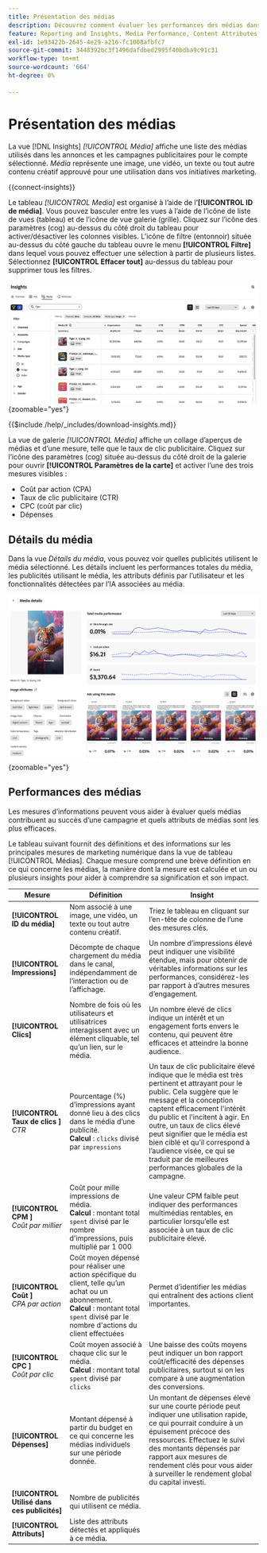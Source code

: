 ```yaml
---
title: Présentation des médias
description: Découvrez comment évaluer les performances des médias dans Adobe GenStudio for Performance Marketing.
feature: Reporting and Insights, Media Performance, Content Attributes
exl-id: 1e93422b-2645-4e29-a216-fc1008afbfc7
source-git-commit: 3448392bc3f1496dafdbed2995f40bdba9c91c31
workflow-type: tm+mt
source-wordcount: '664'
ht-degree: 0%

---
```


# Présentation des médias

La vue [!DNL Insights] _[!UICONTROL Média]_ affiche une liste des médias utilisés dans les annonces et les campagnes publicitaires pour le compte sélectionné. _Média_ représente une image, une vidéo, un texte ou tout autre contenu créatif approuvé pour une utilisation dans vos initiatives marketing.

{{connect-insights}}

Le tableau _[!UICONTROL Media]_ est organisé à l’aide de l’**[!UICONTROL ID de média]**. Vous pouvez basculer entre les vues à l’aide de l’icône de liste de vues (tableau) et de l’icône de vue galerie (grille). Cliquez sur l’icône des paramètres (cog) au-dessus du côté droit du tableau pour activer/désactiver les colonnes visibles. L’icône de filtre (entonnoir) située au-dessus du côté gauche du tableau ouvre le menu **[!UICONTROL Filtre]** dans lequel vous pouvez effectuer une sélection à partir de plusieurs listes. Sélectionnez **[!UICONTROL Effacer tout]** au-dessus du tableau pour supprimer tous les filtres.

![Filtre média et tableau](/help/assets/insights-media-filter.png){zoomable="yes"}

{{$include /help/_includes/download-insights.md}}

La vue de galerie _[!UICONTROL Média]_ affiche un collage d’aperçus de médias et d’une mesure, telle que le taux de clic publicitaire. Cliquez sur l’icône des paramètres (cog) située au-dessus du côté droit de la galerie pour ouvrir **[!UICONTROL Paramètres de la carte]** et activer l’une des trois mesures visibles :

- Coût par action (CPA)
- Taux de clic publicitaire (CTR)
- CPC (coût par clic)
- Dépenses

## Détails du média

Dans la vue _Détails du média_, vous pouvez voir quelles publicités utilisent le média sélectionné. Les détails incluent les performances totales du média, les publicités utilisant le média, les attributs définis par l’utilisateur et les fonctionnalités détectées par l’IA associées au média.

![Détails du média](/help/assets/insights-media-details.png){zoomable="yes"}

## Performances des médias

Les mesures d’informations peuvent vous aider à évaluer quels médias contribuent au succès d’une campagne et quels attributs de médias sont les plus efficaces.

Le tableau suivant fournit des définitions et des informations sur les principales mesures de marketing numérique dans la vue de tableau [!UICONTROL Médias]. Chaque mesure comprend une brève définition en ce qui concerne les médias, la manière dont la mesure est calculée et un ou plusieurs insights pour aider à comprendre sa signification et son impact.

| Mesure | Définition | Insight |
| ---------------------- | ----------------------------- | -------------------------------- |
| **[!UICONTROL ID du média]** | Nom associé à une image, une vidéo, un texte ou tout autre contenu créatif. | Triez le tableau en cliquant sur l’en-tête de colonne de l’une des mesures clés. |
| **[!UICONTROL Impressions]** | Décompte de chaque chargement du média dans le canal, indépendamment de l’interaction ou de l’affichage. | Un nombre d’impressions élevé peut indiquer une visibilité étendue, mais pour obtenir de véritables informations sur les performances, considérez-les par rapport à d’autres mesures d’engagement. |
| **[!UICONTROL Clics]** | Nombre de fois où les utilisateurs et utilisatrices interagissent avec un élément cliquable, tel qu’un lien, sur le média. | Un nombre élevé de clics indique un intérêt et un engagement forts envers le contenu, qui peuvent être efficaces et atteindre la bonne audience. |
| **[!UICONTROL Taux de clics ]**<br>_CTR_ | Pourcentage (%) d’impressions ayant donné lieu à des clics dans le média d’une publicité.<br>**Calcul** : `clicks` divisé par `impressions` | Un taux de clic publicitaire élevé indique que le média est très pertinent et attrayant pour le public. Cela suggère que le message et la conception captent efficacement l&#39;intérêt du public et l&#39;incitent à agir. En outre, un taux de clics élevé peut signifier que le média est bien ciblé et qu’il correspond à l’audience visée, ce qui se traduit par de meilleures performances globales de la campagne. |
| **[!UICONTROL CPM ]**<br>_Coût par millier_ | Coût pour mille impressions de média.<br>**Calcul** : montant total `spent` divisé par le nombre d&#39;impressions, puis multiplié par 1 000 | Une valeur CPM faible peut indiquer des performances multimédias rentables, en particulier lorsqu’elle est associée à un taux de clic publicitaire élevé. |
| **[!UICONTROL Coût ]**<br>_CPA par action_ | Coût moyen dépensé pour réaliser une action spécifique du client, telle qu’un achat ou un abonnement.<br>**Calcul** : montant total `spent` divisé par le nombre d&#39;actions du client effectuées | Permet d’identifier les médias qui entraînent des actions client importantes. |
| **[!UICONTROL CPC ]**<br>_Coût par clic_ | Coût moyen associé à chaque clic sur le média.<br>**Calcul** : montant total `spent` divisé par `clicks` | Une baisse des coûts moyens peut indiquer un bon rapport coût/efficacité des dépenses publicitaires, surtout si on les compare à une augmentation des conversions. |
| **[!UICONTROL Dépenses]** | Montant dépensé à partir du budget en ce qui concerne les médias individuels sur une période donnée. | Un montant de dépenses élevé sur une courte période peut indiquer une utilisation rapide, ce qui pourrait conduire à un épuisement précoce des ressources. Effectuez le suivi des montants dépensés par rapport aux mesures de rendement clés pour vous aider à surveiller le rendement global du capital investi. |
| **[!UICONTROL Utilisé dans ces publicités]** | Nombre de publicités qui utilisent ce média. | |
| **[!UICONTROL Attributs]** | Liste des attributs détectés et appliqués à ce média. | |
